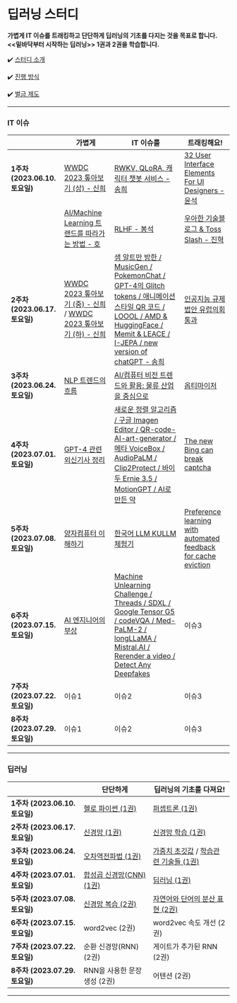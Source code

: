 # 딥러닝 스터디

**가볍게 IT 이슈를 트래킹하고 단단하게 딥러닝의 기초를 다지는 것을 목표로 합니다.**  
**<<밑바닥부터 시작하는 딥러닝>> 1권과 2권을 학습합니다.**

✔️ [ 스터디 소개 ](https://github.com/shinhee-rebecca/2023-deep-learning-study/blob/main/ETC/study-introduction.md)

✔️ [ 진행 방식 ](https://github.com/shinhee-rebecca/2023-deep-learning-study/blob/main/ETC/a-way-of-proceeding.md)

✔️ [ 벌금 제도 ](https://github.com/shinhee-rebecca/2023-deep-learning-study/blob/main/ETC/a-fine-system.md)

---

### IT 이슈

|                               | 가볍게                        | IT 이슈를                     | 트래킹해요!                                                                                                                                |
| ----------------------------- | ----------------------------- | ----------------------------- |---------------------------------------------------------------------------------------------------------------------------------------|
| **1주차 (2023.06.10.토요일)** | [WWDC 2023 톺아보기 (상) - 신희](https://sunny-pallete.tistory.com/6) | [RWKV, QLoRA, 캐릭터 챗봇 서비스 - 송희](https://pinopino.tistory.com/entry/IT-Issues-RWKV-QLoRA-characterAI-%EC%84%9C%EB%B9%84%EC%8A%A4)  | [32 User Interface Elements For UI Designers - 윤석](./IT-issue/week1-IT-issue-YS.md)                                                   |
|                               | [AI/Machine Learning 트랜드를 따라가는 방법 - 호](https://keep-goingg.tistory.com/1)  | [RLHF - 봉석](https://bongseok.tistory.com/68)  | [우아한 기술블로그 & Toss Slash - 진혁](./IT-issue/woowahan-toss.md)                                                                            |
| **2주차 (2023.06.17.토요일)** | [WWDC 2023 톺아보기 (중) - 신희](https://sunny-pallete.tistory.com/11) / [WWDC 2023 톺아보기 (하) - 신희](https://sunny-pallete.tistory.com/12)                          | [샘 알트만 방한 / MusicGen / PokemonChat / GPT-4의 Glitch tokens / 애니메이션 스타일 QR 코드 / LOOOL / AMD & HuggingFace / Memit & LEACE / I-JEPA / new version of chatGPT - 송희](https://pinopino.tistory.com/entry/IT-Issues-%EC%83%98-%EC%95%8C%ED%8A%B8%EB%A7%8C-%EB%B0%A9%ED%95%9C-MusicGen-PokemonChat-GPT-4%EC%9D%98-Glitch-tokens-%EC%95%A0%EB%8B%88%EB%A9%94%EC%9D%B4%EC%85%98-%EC%8A%A4%ED%83%80%EC%9D%BC-QR-%EC%BD%94%EB%93%9C-LOOOL-AMD-HuggingFace-Memit-LEACE-I-JEPA-new-version-of-chatGPT)                       | [인공지능 규제 법안 유럽의회 통과](./IT-issue/week2-IT-issue-YS.md)                                                                                 |
| **3주차 (2023.06.24.토요일)** | [NLP 트렌드의 흐름](https://bongseok.tistory.com/69)                        | [AI/컴퓨터 비전 트렌드와 활용: 물류 산업을 중심으로](https://keep-goingg.tistory.com/2)                         | [옵티마이저](IT-issue%2Foptimizer.md)                                                                                                      |
| **4주차 (2023.07.01.토요일)** | [GPT-4 관련 외신기사 정리](https://sunny-pallete.tistory.com/14)                         | [새로운 정렬 알고리즘 / 구글 Imagen Editor / QR-code-AI-art-generator / 메타 VoiceBox / AudioPaLM / Clip2Protect / 바이두 Ernie 3.5 / MotionGPT / AI로 만든 약](https://pinopino.tistory.com/entry/IT-Issues-%EC%83%88%EB%A1%9C%EC%9A%B4-%EC%A0%95%EB%A0%AC-%EC%95%8C%EA%B3%A0%EB%A6%AC%EC%A6%98-%EA%B5%AC%EA%B8%80-Imagen-Editor-QR-code-AI-art-generator-%EB%A9%94%ED%83%80-VoiceBox-AudioPaLM-Clip2Protect-%EB%B0%94%EC%9D%B4%EB%91%90-Ernie-35-MotionGPT-AI%EB%A1%9C-%EB%A7%8C%EB%93%A0-%EC%95%BD)                        | [The new Bing can break captcha](https://github.com/shinhee-rebecca/2023-deep-learning-study/blob/main/IT-issue/week4-IT-issue-YS.md) |
| **5주차 (2023.07.08.토요일)** |	[양자컴퓨터 이해하기](https://keep-goingg.tistory.com/manage/posts)                         | [한국어 LLM KULLM 체험기](https://bongseok.tistory.com/70)                         | [Preference learning with automated feedback for cache eviction](https://skasha.tistory.com/106)                                                                    |
| **6주차 (2023.07.15.토요일)** | [AI 엔지니어의 부상](https://sunny-pallete.tistory.com/16)                         | [Machine Unlearning Challenge / Threads / SDXL / Google Tensor G5 / codeVQA / Med-PaLM-2 / longLLaMA / Mistral.AI / Rerender a video / Detect Any Deepfakes](https://pinopino.tistory.com/entry/IT-Issues-Machine-Unlearning-Challenge-Threads-SDXL-Google-Tensor-G5-codeVQA-Med-PaLM-2-longLLaMA-MistralAI-Rerender-a-video-Detect-Any-Deepfakes)                       | 이슈3                                                                                                                                   |
| **7주차 (2023.07.22.토요일)** | 이슈1                         | 이슈2                         | 이슈3                                                                                                                                   |
| **8주차 (2023.07.29.토요일)** | 이슈1                         | 이슈2                         | 이슈3                                                                                                                                   |

---

### 딥러닝

|                               | 단단하게                                                                                                               | 딥러닝의 기초를 다져요!      |
| ----------------------------- |--------------------------------------------------------------------------------------------------------------------| ---------------------------- |
| **1주차 (2023.06.10.토요일)** | [헬로 파이썬 (1권)](https://github.com/shinhee-rebecca/2023-deep-learning-study/blob/main/deep-learning/1권_1장_헬로_파이썬.md) | [퍼셉트론 (1권)](https://github.com/shinhee-rebecca/2023-deep-learning-study/blob/main/deep-learning/1권_2장_퍼셉트론.md)               |
| **2주차 (2023.06.17.토요일)** | [신경망 (1권)](./deep-learning/1권_3장_신경망.md)                                                                           | [신경망 학습 (1권)           ](https://github.com/shinhee-rebecca/2023-deep-learning-study/blob/9a6393a54e7808a3892bb0d9f6a5091c867d57fe/deep-learning/1%EA%B6%8C_4%EC%9E%A5_%EC%8B%A0%EA%B2%BD%EB%A7%9D%20%ED%95%99%EC%8A%B5.ipynb)|
| **3주차 (2023.06.24.토요일)** | [오차역전파법 (1권)](https://github.com/shinhee-rebecca/2023-deep-learning-study/blob/main/deep-learning/1%EA%B6%8C_5%EC%9E%A5_%EC%98%A4%EC%B0%A8%EC%97%AD%EC%A0%84%ED%8C%8C%EB%B2%95.md)                                                                                                        | [가중치 초깃값](https://github.com/shinhee-rebecca/2023-deep-learning-study/blob/main/deep-learning/1권_6장_가중치%20초깃값.ipynb) / [학습관련 기술들 (1권)](https://github.com/shinhee-rebecca/2023-deep-learning-study/blob/main/deep-learning/1권_6장_학습_관련_기술들.md)        |
| **4주차 (2023.07.01.토요일)** | [합성곱 신경망(CNN) (1권)](https://github.com/shinhee-rebecca/2023-deep-learning-study/blob/main/deep-learning/1권_7장_합성곱_신경망(CNN).md)                                                                                                  | [딥러닝 (1권)](https://github.com/shinhee-rebecca/2023-deep-learning-study/blob/main/deep-learning/1권_8장_딥러닝.md)                 |
| **5주차 (2023.07.08.토요일)** | [신경망 복습 (2권)](https://github.com/shinhee-rebecca/2023-deep-learning-study/blob/main/deep-learning/2권_1장_신경망복습.ipynb)  | [자연어와 단어의 분산 표현 (2권)](https://github.com/shinhee-rebecca/2023-deep-learning-study/blob/main/deep-learning/2%EA%B6%8C_2.%20%EC%9E%90%EC%97%B0%EC%96%B4%EC%99%80%20%EB%8B%A8%EC%96%B4%EC%9D%98%20%EB%B6%84%EC%82%B0%20%ED%91%9C%ED%98%84.md)            |
| **6주차 (2023.07.15.토요일)** | word2vec (2권)                                                                                              | word2vec 속도 개선 (2권)                |
| **7주차 (2023.07.22.토요일)** | 순환 신경망(RNN) (2권)                                                                                           | 게이트가 추가된 RNN (2권)       |
| **8주차 (2023.07.29.토요일)** | RNN을 사용한 문장 생성 (2권)                                                                                                 | 어텐션 (2권)    |

---
